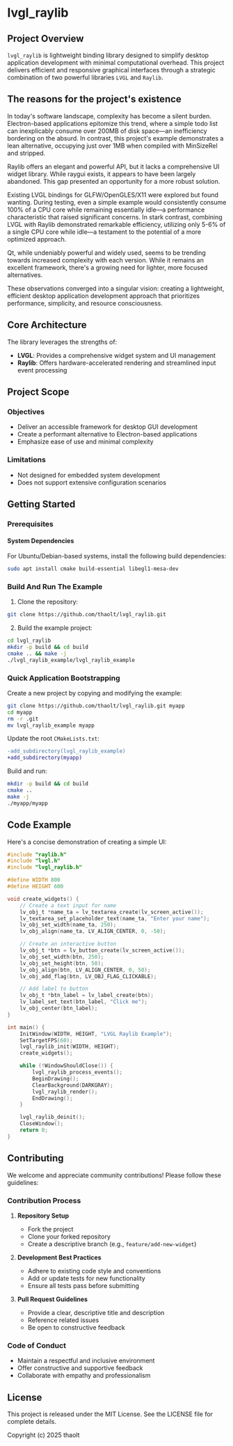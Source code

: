 # lvgl_raylib

## Project Overview

`lvgl_raylib` is lightweight binding library designed to simplify desktop application development with minimal computational overhead. This project delivers efficient and responsive graphical interfaces through a strategic combination of two powerful libraries `LVGL` and `Raylib`.

## The reasons for the project's existence

In today's software landscape, complexity has become a silent burden. Electron-based applications epitomize this trend, where a simple todo list can inexplicably consume over 200MB of disk space—an inefficiency bordering on the absurd. In contrast, this project's example demonstrates a lean alternative, occupying just over 1MB when compiled with MinSizeRel and stripped.

Raylib offers an elegant and powerful API, but it lacks a comprehensive UI widget library. While raygui exists, it appears to have been largely abandoned. This gap presented an opportunity for a more robust solution.

Existing LVGL bindings for GLFW/OpenGLES/X11 were explored but found wanting. During testing, even a simple example would consistently consume 100% of a CPU core while remaining essentially idle—a performance characteristic that raised significant concerns. In stark contrast, combining LVGL with Raylib demonstrated remarkable efficiency, utilizing only 5-6% of a single CPU core while idle—a testament to the potential of a more optimized approach.

Qt, while undeniably powerful and widely used, seems to be trending towards increased complexity with each version. While it remains an excellent framework, there's a growing need for lighter, more focused alternatives.

These observations converged into a singular vision: creating a lightweight, efficient desktop application development approach that prioritizes performance, simplicity, and resource consciousness.

## Core Architecture

The library leverages the strengths of:
- **LVGL**: Provides a comprehensive widget system and UI management
- **Raylib**: Offers hardware-accelerated rendering and streamlined input event processing

## Project Scope

### Objectives
- Deliver an accessible framework for desktop GUI development
- Create a performant alternative to Electron-based applications
- Emphasize ease of use and minimal complexity

### Limitations
- Not designed for embedded system development
- Does not support extensive configuration scenarios

## Getting Started

### Prerequisites

#### System Dependencies
For Ubuntu/Debian-based systems, install the following build dependencies:

```sh
sudo apt install cmake build-essential libegl1-mesa-dev
```

### Build And Run The Example

1. Clone the repository:
```sh
git clone https://github.com/thaolt/lvgl_raylib.git
```

2. Build the example project:
```sh
cd lvgl_raylib
mkdir -p build && cd build
cmake .. && make -j
./lvgl_raylib_example/lvgl_raylib_example
```

### Quick Application Bootstrapping

Create a new project by copying and modifying the example:

```sh
git clone https://github.com/thaolt/lvgl_raylib.git myapp
cd myapp
rm -r .git
mv lvgl_raylib_example myapp
```

Update the root `CMakeLists.txt`:
```diff
-add_subdirectory(lvgl_raylib_example)
+add_subdirectory(myapp)
```

Build and run:
```sh
mkdir -p build && cd build
cmake ..
make -j
./myapp/myapp
```

## Code Example

Here's a concise demonstration of creating a simple UI:

```c
#include "raylib.h"
#include "lvgl.h"
#include "lvgl_raylib.h"

#define WIDTH 800
#define HEIGHT 600

void create_widgets() {
    // Create a text input for name
    lv_obj_t *name_ta = lv_textarea_create(lv_screen_active());
    lv_textarea_set_placeholder_text(name_ta, "Enter your name");
    lv_obj_set_width(name_ta, 250);
    lv_obj_align(name_ta, LV_ALIGN_CENTER, 0, -50);

    // Create an interactive button
    lv_obj_t *btn = lv_button_create(lv_screen_active());
    lv_obj_set_width(btn, 250);
    lv_obj_set_height(btn, 50);
    lv_obj_align(btn, LV_ALIGN_CENTER, 0, 50);
    lv_obj_add_flag(btn, LV_OBJ_FLAG_CLICKABLE);

    // Add label to button
    lv_obj_t *btn_label = lv_label_create(btn);
    lv_label_set_text(btn_label, "Click me");
    lv_obj_center(btn_label);
}

int main() {
    InitWindow(WIDTH, HEIGHT, "LVGL Raylib Example");
    SetTargetFPS(60);
    lvgl_raylib_init(WIDTH, HEIGHT);
    create_widgets();

    while (!WindowShouldClose()) {
        lvgl_raylib_process_events();
        BeginDrawing();
        ClearBackground(DARKGRAY);
        lvgl_raylib_render();
        EndDrawing();
    }

    lvgl_raylib_deinit();
    CloseWindow();
    return 0;
}
```

## Contributing

We welcome and appreciate community contributions! Please follow these guidelines:

### Contribution Process
1. **Repository Setup**
   - Fork the project
   - Clone your forked repository
   - Create a descriptive branch (e.g., `feature/add-new-widget`)

2. **Development Best Practices**
   - Adhere to existing code style and conventions
   - Add or update tests for new functionality
   - Ensure all tests pass before submitting

3. **Pull Request Guidelines**
   - Provide a clear, descriptive title and description
   - Reference related issues
   - Be open to constructive feedback

### Code of Conduct
- Maintain a respectful and inclusive environment
- Offer constructive and supportive feedback
- Collaborate with empathy and professionalism

## License

This project is released under the MIT License. See the LICENSE file for complete details.

Copyright (c) 2025 thaolt
